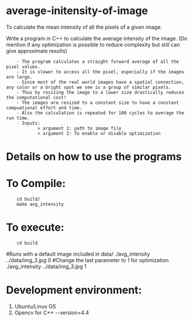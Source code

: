 # average-initensity-of-image
To calculate the mean intensity of all the pixels of a given image.

Write a program in C++ to calculate the average intensity of the image. (Do mention if any optimization is possible to reduce complexity but still can give approximate results)

        - The program calculates a straight forward average of all the pixel values.
        - It is slower to access all the pixel, especially if the images are large.
        - Since most of the real world images have a spatial connection, any color or a bright spot we see is a group of similar pixels.
        - Thus by resizing the image to a lower size drastically reduces the computational cost!
        - The images are resized to a constant size to have a constant compuational effort and time.
        - Also the calculation is repeated for 100 cycles to average the run time.
        - Inputs:
                > argument 1: path to image file
                > argument 2: To enable or disable optimization

Details on how to use the programs
==================================
To Compile:
==========
        cd build/
        make avg_intensity

To execute:
==========
        cd build
#Runs with a default image included in data/
        ./avg_intensity ../data/img_3.jpg 0
#Change the last parameter to 1 for optimization
        ./avg_intensity ../data/img_3.jpg 1

Development environment:
=======================
1. Ubuntu/Linux OS
1. Opencv for C++ --version=4.4
